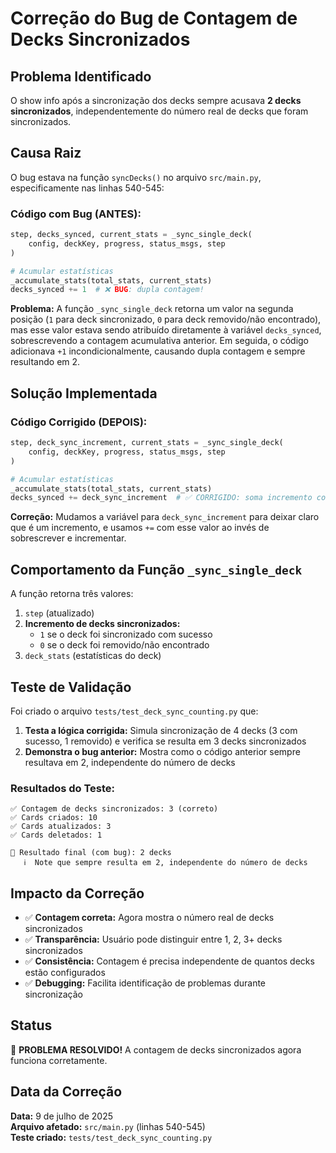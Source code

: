 # Correção do Bug de Contagem de Decks Sincronizados

## Problema Identificado

O show info após a sincronização dos decks sempre acusava **2 decks sincronizados**, independentemente do número real de decks que foram sincronizados.

## Causa Raiz

O bug estava na função `syncDecks()` no arquivo `src/main.py`, especificamente nas linhas 540-545:

### Código com Bug (ANTES):
```python
step, decks_synced, current_stats = _sync_single_deck(
    config, deckKey, progress, status_msgs, step
)

# Acumular estatísticas
_accumulate_stats(total_stats, current_stats)
decks_synced += 1  # ❌ BUG: dupla contagem!
```

**Problema:** A função `_sync_single_deck` retorna um valor na segunda posição (`1` para deck sincronizado, `0` para deck removido/não encontrado), mas esse valor estava sendo atribuído diretamente à variável `decks_synced`, sobrescrevendo a contagem acumulativa anterior. Em seguida, o código adicionava `+1` incondicionalmente, causando dupla contagem e sempre resultando em 2.

## Solução Implementada

### Código Corrigido (DEPOIS):
```python
step, deck_sync_increment, current_stats = _sync_single_deck(
    config, deckKey, progress, status_msgs, step
)

# Acumular estatísticas
_accumulate_stats(total_stats, current_stats)
decks_synced += deck_sync_increment  # ✅ CORRIGIDO: soma incremento correto
```

**Correção:** Mudamos a variável para `deck_sync_increment` para deixar claro que é um incremento, e usamos `+=` com esse valor ao invés de sobrescrever e incrementar.

## Comportamento da Função `_sync_single_deck`

A função retorna três valores:
1. `step` (atualizado)
2. **Incremento de decks sincronizados:**
   - `1` se o deck foi sincronizado com sucesso
   - `0` se o deck foi removido/não encontrado
3. `deck_stats` (estatísticas do deck)

## Teste de Validação

Foi criado o arquivo `tests/test_deck_sync_counting.py` que:

1. **Testa a lógica corrigida:** Simula sincronização de 4 decks (3 com sucesso, 1 removido) e verifica se resulta em 3 decks sincronizados
2. **Demonstra o bug anterior:** Mostra como o código anterior sempre resultava em 2, independente do número de decks

### Resultados do Teste:
```
✅ Contagem de decks sincronizados: 3 (correto)
✅ Cards criados: 10
✅ Cards atualizados: 3
✅ Cards deletados: 1

🐛 Resultado final (com bug): 2 decks
   ℹ️  Note que sempre resulta em 2, independente do número de decks
```

## Impacto da Correção

- ✅ **Contagem correta:** Agora mostra o número real de decks sincronizados
- ✅ **Transparência:** Usuário pode distinguir entre 1, 2, 3+ decks sincronizados
- ✅ **Consistência:** Contagem é precisa independente de quantos decks estão configurados
- ✅ **Debugging:** Facilita identificação de problemas durante sincronização

## Status

🎉 **PROBLEMA RESOLVIDO!** A contagem de decks sincronizados agora funciona corretamente.

## Data da Correção

**Data:** 9 de julho de 2025  
**Arquivo afetado:** `src/main.py` (linhas 540-545)  
**Teste criado:** `tests/test_deck_sync_counting.py`

